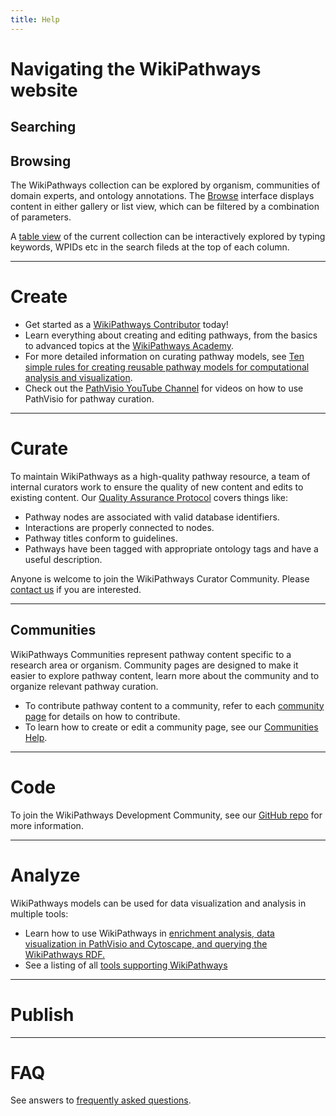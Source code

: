 ```yaml
---
title: Help
---
```

<div id="navigate">
<h1>Navigating the WikiPathways website</h1>

<h2>Searching</h2>
<h2>Browsing</h2>
<p>The WikiPathways collection can be explored by organism, communities of domain experts, and ontology annotations. The <a href="https://new.wikipathways.org/browse/filters.html">Browse</a> interface displays content in either gallery or list view, which can be filtered by a combination of parameters.</p>
<p>A <a href="https://new.wikipathways.org/browse/table.html">table view</a> of the current collection can be interactively explored by typing keywords, WPIDs etc in the search fileds at the top of each column.</p>


</div>
<hr>
<div id="create">
<h1>Create</h1>
<ul>
<li>Get started as a <a href="https://new.wikipathways.org/contribute.html">WikiPathways Contributor</a> today!</li>
<li>Learn everything about creating and editing pathways, from the basics to advanced topics at the <a href="https://wikipathways.github.io/academy/" target="_blank">WikiPathways Academy</a>.</li>
<li>For more detailed information on curating pathway models, see <a href="https://doi.org/10.1371/journal.pcbi.1009226" target="_blank">Ten simple rules for creating reusable pathway models for computational analysis and visualization</a>.</li>
<li>Check out the <a href="https://www.youtube.com/channel/UCTkyLj_4u6V4M5lUmyuOGDw">PathVisio YouTube Channel</a> for videos on how to use PathVisio for pathway curation.</li> 
</ul>
</div>
<hr>
<div id="curate">
<h1>Curate</h1>
<p>To maintain WikiPathways as a high-quality pathway resource, a team of internal curators work to ensure the quality of new content and edits to existing content. Our <a href="https://new.wikipathways.org/academy/qaprotocol.html" target="_blank">Quality Assurance Protocol</a> covers things like:
<ul>
<li>Pathway nodes are associated with valid database identifiers.</li>
<li>Interactions are properly connected to nodes.</li>
<li>Pathway titles conform to guidelines.</li>
<li>Pathways have been tagged with appropriate ontology tags and have a useful description.</li>
</ul>
</p>
<p>Anyone is welcome to join the WikiPathways Curator Community. Please <a href="https://github.com/wikipathways/wikipathways.github.io/discussions" target="_blank">contact us</a> if you are interested.</p>
</div>
<hr>
<div id="communities">
<h2>Communities</h2>
<p>WikiPathways Communities represent pathway content specific to a research area or organism. Community pages are designed to make it easier to explore pathway content, learn more about the community and to organize relevant pathway curation.</p>
<ul>
<li>To contribute pathway content to a community, refer to each <a href="https://new.wikipathways.org/browse/communities.html">community page</a> for details on how to contribute.</li>
<li>To learn how to create or edit a community page, see our <a href="https://new.wikipathways.org/help_communities.html">Communities Help</a>.</li>
</ul>
</div>
<hr>
<div id="code">
<h1>Code</h1>
<p>To join the WikiPathways Development Community, see our <a href="https://github.com/wikipathways/wikipathways-development" target="_blank">GitHub repo</a> for more information.</p>
</div>
<hr>
<div id="analyze">
<h1>Analyze</h1>
<p>WikiPathways models can be used for data visualization and analysis in multiple tools:</p>
<ul>
    <li>Learn how to use WikiPathways in <a href="/analyze.html">enrichment analysis, data visualization in PathVisio and Cytoscape, and querying the WikiPathways RDF.</a></li>
    <li>See a listing of all <a href="/tools.html">tools supporting WikiPathways</a></li>
</ul>
</div>
<hr>
<div id="publish">
<h1>Publish</h1>
</div>
<hr>
<div id="faq">
<h1>FAQ</h1>
<p>See answers to <a href="https://github.com/wikipathways/wikipathways-help/discussions" target="_blank">frequently asked questions</a>.</p>
</div>
<!-- <h2>Request Web service access</h2>
<p>To request web service access for an existing WikiPathways account (for WikiPathways plugin in PathVisio), contact kristina.hanspers[AT]gladstone.ucsf.edu.</p> -->